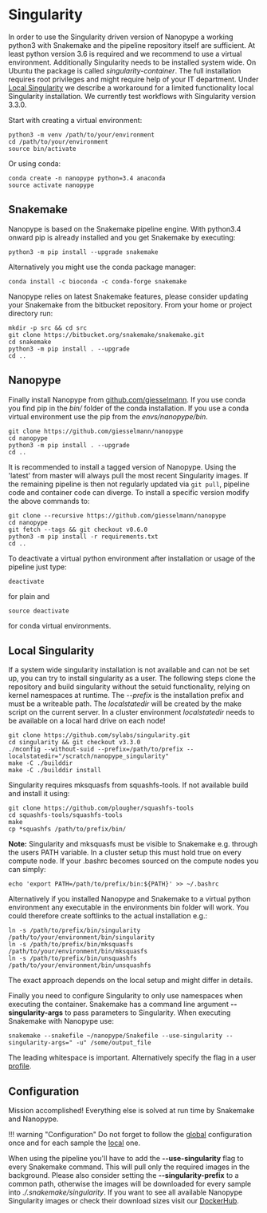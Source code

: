 # Singularity

In order to use the Singularity driven version of Nanopype a working python3 with Snakemake and the pipeline repository itself are sufficient. At least python version 3.6 is required and we recommend to use a virtual environment. Additionally Singularity needs to be installed system wide. On Ubuntu the package is called *singularity-container*. The full installation requires root privileges and might require help of your IT department. Under [Local Singularity](#local-singularity) we describe a workaround for a limited functionality local Singularity installation. We currently test workflows with Singularity version 3.3.0.

Start with creating a virtual environment:

```
python3 -m venv /path/to/your/environment
cd /path/to/your/environment
source bin/activate
```

Or using conda:

```
conda create -n nanopype python=3.4 anaconda
source activate nanopype
```

## Snakemake

Nanopype is based on the Snakemake pipeline engine. With python3.4 onward pip is already installed and you get Snakemake by executing:

```
python3 -m pip install --upgrade snakemake
```

Alternatively you might use the conda package manager:

```
conda install -c bioconda -c conda-forge snakemake
```

Nanopype relies on latest Snakemake features, please consider updating your Snakemake from the bitbucket repository. From your home or project directory run:

```
mkdir -p src && cd src
git clone https://bitbucket.org/snakemake/snakemake.git
cd snakemake
python3 -m pip install . --upgrade
cd ..
```

## Nanopype
Finally install Nanopype from [github.com/giesselmann](https://github.com/giesselmann/nanopype/). If you use conda you find pip in the *bin/* folder of the conda installation. If you use a conda virtual environment use the pip from the *envs/nanopype/bin*.

```
git clone https://github.com/giesselmann/nanopype
cd nanopype
python3 -m pip install . --upgrade
cd ..
```

It is recommended to install a tagged version of Nanopype. Using the 'latest' from master will always pull the most recent Singularity images. If the remaining pipeline is then not regularly updated via ``` git pull ```, pipeline code and container code can diverge. To install a specific version modify the above commands to:

```
git clone --recursive https://github.com/giesselmann/nanopype
cd nanopype
git fetch --tags && git checkout v0.6.0
python3 -m pip install -r requirements.txt
cd ..
```

To deactivate a virtual python environment after installation or usage of the pipeline just type:

```
deactivate
```

for plain and

```
source deactivate
```

for conda virtual environments.

## Local Singularity

If a system wide singularity installation is not available and can not be set up, you can try to install singularity as a user.
The following steps clone the repository and build singularity without the setuid functionality, relying on kernel namespaces at runtime.
The *--prefix* is the installation prefix and must be a writeable path. The *localstatedir* will be created by the make script on the current server. In a cluster environment *localstatedir* needs to be available on a local hard drive on each node!

```
git clone https://github.com/sylabs/singularity.git
cd singularity && git checkout v3.3.0
./mconfig --without-suid --prefix=/path/to/prefix --localstatedir="/scratch/nanopype_singularity"
make -C ./builddir
make -C ./builddir install
```

Singularity requires mksquasfs from squashfs-tools. If not available build and install it using:

```
git clone https://github.com/plougher/squashfs-tools
cd squashfs-tools/squashfs-tools
make
cp *squashfs /path/to/prefix/bin/
```

**Note:** Singularity and mksquasfs must be visible to Snakemake e.g. through the users PATH variable. In a cluster setup this must hold true on every compute node. If your .bashrc becomes sourced on the compute nodes you can simply:

```
echo 'export PATH=/path/to/prefix/bin:${PATH}' >> ~/.bashrc
```

Alternatively if you installed Nanopype and Snakemake to a virtual python environment any executable in the environments bin folder will work. You could therefore create softlinks to the actual installation e.g.:

```
ln -s /path/to/prefix/bin/singularity /path/to/your/environment/bin/singularity
ln -s /path/to/prefix/bin/mksquasfs /path/to/your/environment/bin/mksquasfs
ln -s /path/to/prefix/bin/unsquashfs /path/to/your/environment/bin/unsquashfs
```

The exact approach depends on the local setup and might differ in details.

Finally you need to configure Singularity to only use namespaces when executing the container. Snakemake has a command line argument **--singularity-args** to pass parameters to Singularity. When executing Snakemake with Nanopype use:

```
snakemake --snakefile ~/nanopype/Snakefile --use-singularity --singularity-args=" -u" /some/output_file
```

The leading whitespace is important. Alternatively specify the flag in a user [profile](configuration.md#profiles).

## Configuration
Mission accomplished! Everything else is solved at run time by Snakemake and Nanopype.

!!! warning "Configuration"
    Do not forget to follow the [global](configuration.md) configuration once and for each sample the [local](../usage/general.md) one.

When using the pipeline you'll have to add the **--use-singularity** flag to every Snakemake command. This will pull only the required images in the background. Please also consider setting the **--singularity-prefix** to a common path, otherwise the images will be downloaded for every sample into *./.snakemake/singularity*. If you want to see all available Nanopype Singularity images or check their download sizes visit our [DockerHub](https://cloud.docker.com/repository/list).
